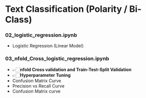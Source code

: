 # Text Classification (Polarity / Bi-Class)

### 02_logistic_regression.ipynb
- Logistic Regression (Linear Model)

### 03_nfold_Cross_logistic_regression.ipynb
- 👉🏻**nfold Cross validation and Train-Test-Split Validation**
- 👉🏻**Hyperparameter Tuning**
- Confusion Matrix Curve
- Precision vs Recall Curve
- Confusion Matrix curve
